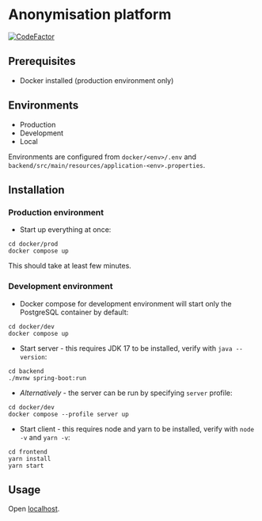 # Anonymisation platform

[![CodeFactor](https://www.codefactor.io/repository/github/wenox/data-anonymization/badge?s=d2c8e01307501061b8e2190f75b70ecd6b686ecd)](https://www.codefactor.io/repository/github/wenox/data-anonymization)

## Prerequisites
- Docker installed (production environment only)

## Environments
- Production
- Development
- Local

Environments are configured from `docker/<env>/.env` and `backend/src/main/resources/application-<env>.properties`.

## Installation

### Production environment

- Start up everything at once:
```shell
cd docker/prod
docker compose up
```

This should take at least few minutes.

### Development environment

- Docker compose for development environment will start only the PostgreSQL container by default:
```shell
cd docker/dev
docker compose up
```

- Start server - this requires JDK 17 to be installed, verify with `java --version`:
```shell
cd backend
./mvnw spring-boot:run
```

- *Alternatively* - the server can be run by specifying `server` profile:
```shell
cd docker/dev
docker compose --profile server up
```

- Start client - this requires node and yarn to be installed, verify with `node -v` and `yarn -v`:
```shell
cd frontend
yarn install
yarn start
```

## Usage

Open [localhost](http://localhost:3000).
